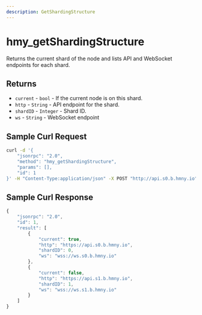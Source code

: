 ```yaml
---
description: GetShardingStructure
---
```


# hmy\_getShardingStructure

Returns the current shard of the node and lists API and WebSocket endpoints for each shard.

## Returns

* `current` - `bool` - If the current node is on this shard.
* `http` - `String` - API endpoint for the shard.
* `shardID` - `Integer` - Shard ID.
* `ws` - `String` - WebSocket endpoint

## Sample Curl Request

```bash
curl -d '{
    "jsonrpc": "2.0",
    "method": "hmy_getShardingStructure",
    "params": [],
    "id": 1
}' -H "Content-Type:application/json" -X POST "http://api.s0.b.hmny.io"
```

## Sample Curl Response

```javascript
{
    "jsonrpc": "2.0",
    "id": 1,
    "result": [
        {
            "current": true,
            "http": "https://api.s0.b.hmny.io",
            "shardID": 0,
            "ws": "wss://ws.s0.b.hmny.io"
        },
        {
            "current": false,
            "http": "https://api.s1.b.hmny.io",
            "shardID": 1,
            "ws": "wss://ws.s1.b.hmny.io"
        }
    ]
}
```
